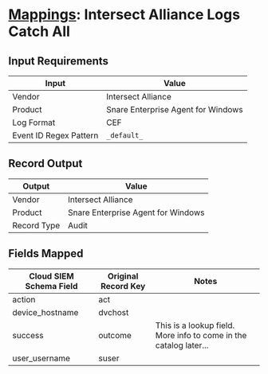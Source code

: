 # [Mappings](README.md): Intersect Alliance Logs Catch All

## Input Requirements

|Input|Value|
|-----|-----|
|Vendor|Intersect Alliance|
|Product|Snare Enterprise Agent for Windows|
|Log Format|CEF|
|Event ID Regex Pattern|`_default_`|

## Record Output

|Output|Value|
|------|-----|
|Vendor|Intersect Alliance|
|Product|Snare Enterprise Agent for Windows|
|Record Type|Audit|

## Fields Mapped

|Cloud SIEM Schema Field|Original Record Key|Notes|
|-----------------------|-------------------|-----|
|action|act||
|device_hostname|dvchost||
|success|outcome|This is a lookup field. More info to come in the catalog later...|
|user_username|suser||

